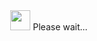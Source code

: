 <div align="center" >
  <img src="https://github.githubassets.com/images/spinners/octocat-spinner-64.gif" width="32" height="32" />
  <span>Please wait...</span>
</div>
